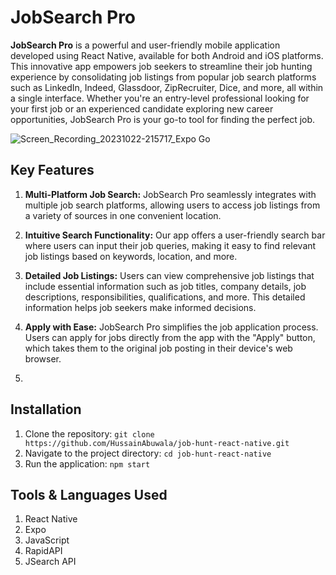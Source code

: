 # JobSearch Pro

**JobSearch Pro** is a powerful and user-friendly mobile application developed using React Native, available for both Android and iOS platforms. This innovative app empowers job seekers to streamline their job hunting experience by consolidating job listings from popular job search platforms such as LinkedIn, Indeed, Glassdoor, ZipRecruiter, Dice, and more, all within a single interface. Whether you're an entry-level professional looking for your first job or an experienced candidate exploring new career opportunities, JobSearch Pro is your go-to tool for finding the perfect job.

![Screen_Recording_20231022-215717_Expo Go](https://github.com/HussainAbuwala/job-hunt-react-native/assets/77569166/64335bbb-4ed3-48aa-a37f-2062013d99a5)

## Key Features

1. **Multi-Platform Job Search:** JobSearch Pro seamlessly integrates with multiple job search platforms, allowing users to access job listings from a variety of sources in one convenient location.

2. **Intuitive Search Functionality:** Our app offers a user-friendly search bar where users can input their job queries, making it easy to find relevant job listings based on keywords, location, and more.

3. **Detailed Job Listings:** Users can view comprehensive job listings that include essential information such as job titles, company details, job descriptions, responsibilities, qualifications, and more. This detailed information helps job seekers make informed decisions.

4. **Apply with Ease:** JobSearch Pro simplifies the job application process. Users can apply for jobs directly from the app with the "Apply" button, which takes them to the original job posting in their device's web browser.
5. 

## Installation

1. Clone the repository: `git clone https://github.com/HussainAbuwala/job-hunt-react-native.git`
2. Navigate to the project directory: `cd job-hunt-react-native`
3. Run the application: `npm start`

## Tools & Languages Used

1. React Native
2. Expo
3. JavaScript
4. RapidAPI
5. JSearch API

